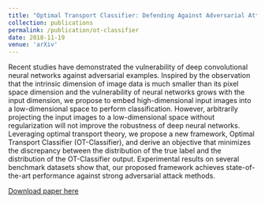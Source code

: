 ```yaml
---
title: "Optimal Transport Classifier: Defending Against Adversarial Attacks by Regularized Deep Embedding"
collection: publications
permalink: /publication/ot-classifier
date: 2018-11-19
venue: 'arXiv'
---
```

Recent studies have demonstrated the vulnerability of deep convolutional neural networks against adversarial examples. Inspired by the observation that the intrinsic dimension of image data is much smaller than its pixel space dimension and the vulnerability of neural networks grows with the input dimension, we propose to embed high-dimensional input images into a low-dimensional space to perform classification. However, arbitrarily projecting the input images to a low-dimensional space without regularization will not improve the robustness of deep neural networks. Leveraging optimal transport theory, we propose a new framework, Optimal Transport Classifier (OT-Classifier), and derive an objective that minimizes the discrepancy between the distribution of the true label and the distribution of the OT-Classifier output. Experimental results on several benchmark datasets show that, our proposed framework achieves state-of-the-art performance against strong adversarial attack methods.

[Download paper here](https://arxiv.org/pdf/1811.07950.pdf)
